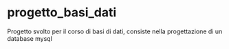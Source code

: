 # progetto_basi_dati
Progetto svolto per il corso di basi di dati, consiste nella progettazione di un database mysql
